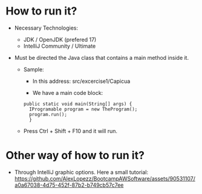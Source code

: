 # How to run it?
* Necessary Technologies: 
  * JDK / OpenJDK (prefered 17)
  * IntelliJ Community / Ultimate

* Must be directed the Java class that contains a main method inside it.
  * Sample: 
    * In this address: src/excercise1/Capicua
    
    * We have a main code block:
    ```
    public static void main(String[] args) {
      IProgramable program = new TheProgram();
      program.run();
      }
    ```
    
  * Press Ctrl + Shift + F10 and it will run.

# Other way of how to run it?

* Through IntelliJ graphic options. Here a small tutorial:
https://github.com/AlexLopezz/BootcampAWSoftware/assets/90531107/a0a67038-4d75-452f-87b2-b749cb57c7ee

